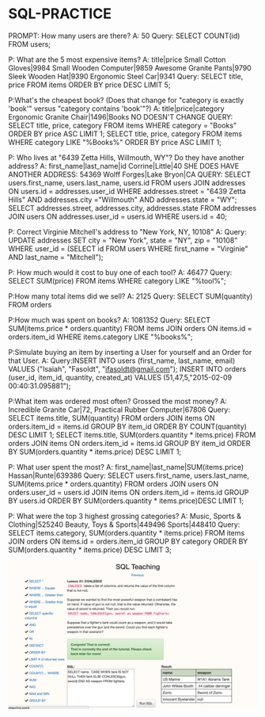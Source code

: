 # SQL-PRACTICE

PROMPT: How many users are there?
A: 50
Query: SELECT COUNT(id) FROM users;

P: What are the 5 most expensive items?
A:
title|price
Small Cotton Gloves|9984
Small Wooden Computer|9859
Awesome Granite Pants|9790
Sleek Wooden Hat|9390
Ergonomic Steel Car|9341
Query: SELECT title, price FROM items ORDER BY price DESC LIMIT 5;

P:What's the cheapest book? (Does that change for "category is exactly 'book'" versus "category contains 'book'"?)
A:
title|price|category
Ergonomic Granite Chair|1496|Books
NO DOESN'T CHANGE
QUERY: SELECT title, price, category FROM items WHERE category = "Books" ORDER BY price ASC LIMIT 1; SELECT title, price, category FROM items WHERE category LIKE  "%Books%" ORDER BY price ASC LIMIT 1;

P: Who lives at "6439 Zetta Hills, Willmouth, WY"? Do they have another address?
A:
first_name|last_name|id
Corrine|Little|40
SHE DOES HAVE ANOTHER ADDRESS: 54369 Wolff Forges|Lake Bryon|CA
QUERY:
SELECT users.first_name, users.last_name, users.id FROM users JOIN addresses ON users.id = addresses.user_id WHERE addresses.street = "6439 Zetta Hills" AND addresses.city ="Willmouth" AND addresses.state = "WY";
SELECT addresses.street, addresses.city, addresses.state FROM addresses JOIN users ON addresses.user_id = users.id WHERE users.id = 40;

P: Correct Virginie Mitchell's address to "New York, NY, 10108"
A:
Query: UPDATE addresses SET city = "New York", state = "NY", zip = "10108" WHERE user_id = (SELECT id FROM users WHERE first_name = "Virginie" AND last_name = "Mitchell");

P: How much would it cost to buy one of each tool?
A: 46477
Query: SELECT SUM(price) FROM items WHERE category LIKE "%tool%";

P:How many total items did we sell?
A: 2125
Query: SELECT SUM(quantity) FROM orders

P:How much was spent on books?
A: 1081352
Query: SELECT SUM(items.price * orders.quantity) FROM items JOIN orders ON items.id = orders.item_id WHERE items.category LIKE "%books%";

P:Simulate buying an item by inserting a User for yourself and an Order for that User.
A:
Query:INSERT INTO users (first_name, last_name, email) VALUES ("Isaiah", "Fasoldt", "ifasoldt@gmail.com");
INSERT INTO orders (user_id, item_id, quantity, created_at) VALUES (51,47,5,"2015-02-09 00:40:31.095881");

P:What item was ordered most often? Grossed the most money?
A: Incredible Granite Car|72, Practical Rubber Computer|67806
Query:
SELECT items.title, SUM(quantity) FROM orders JOIN items ON orders.item_id = items.id GROUP BY item_id ORDER BY COUNT(quantity) DESC LIMIT 1;
SELECT items.title, SUM(orders.quantity * items.price) FROM orders JOIN items ON orders.item_id = items.id GROUP BY item_id ORDER BY SUM(orders.quantity * items.price) DESC LIMIT 1;

P: What user spent the most?
A:
first_name|last_name|SUM(items.price)
Hassan|Runte|639386
Query: SELECT users.first_name, users.last_name, SUM(items.price * orders.quantity) FROM orders JOIN users ON orders.user_id = users.id JOIN items ON orders.item_id = items.id GROUP BY users.id ORDER BY SUM(orders.quantity * items.price)DESC LIMIT 1;

P: What were the top 3 highest grossing categories?
A: Music, Sports & Clothing|525240
Beauty, Toys & Sports|449496
Sports|448410
Query: SELECT items.category, SUM(orders.quantity * items.price) FROM items JOIN orders ON items.id = orders.item_id GROUP BY category ORDER BY SUM(orders.quantity * items.price) DESC LIMIT 3;

![alt tag](./screenshot.png?raw=true)
